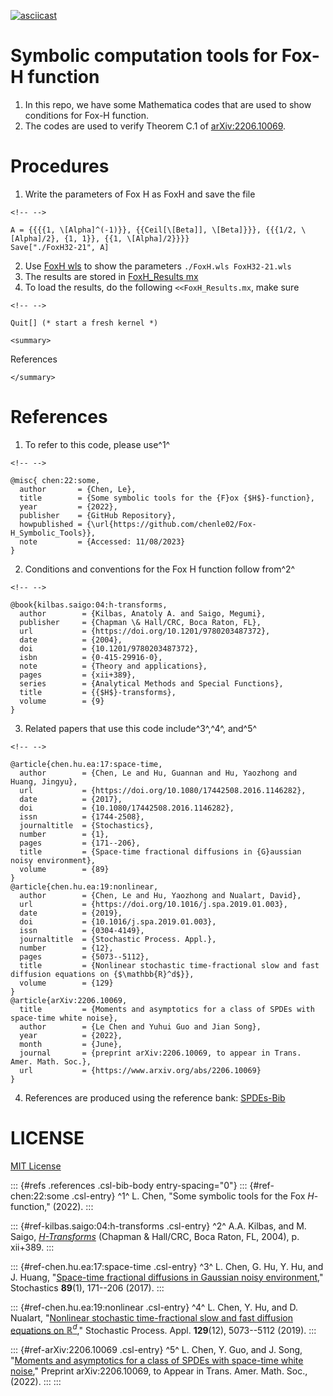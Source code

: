 [![asciicast](https://asciinema.org/a/619828.svg)](https://asciinema.org/a/619828)

# Symbolic computation tools for Fox-H function

1.  In this repo, we have some Mathematica codes that are used to show
    conditions for Fox-H function.
2.  The codes are used to verify Theorem C.1 of
    [arXiv:2206.10069](https://arxiv.org/abs/2206.10069).

# Procedures

1.  Write the parameters of Fox H as FoxH and save the file

```{=html}
<!-- -->
```
    A = {{{{1, \[Alpha]^(-1)}}, {{Ceil[\[Beta]], \[Beta]}}}, {{{1/2, \[Alpha]/2}, {1, 1}}, {{1, \[Alpha]/2}}}}
    Save["./FoxH32-21", A]

2.  Use [FoxH wls](./FoxH.wls) to show the parameters
    `./FoxH.wls FoxH32-21.wls`
3.  The results are stored in [FoxH_Results mx](./FoxH_Results.mx)
4.  To load the results, do the following `<<FoxH_Results.mx`, make sure

```{=html}
<!-- -->
```
    Quit[] (* start a fresh kernel *)

```{=html}
<summary>
```
References
```{=html}
</summary>
```
# References

1.  To refer to this code, please use^1^

```{=html}
<!-- -->
```
    @misc{ chen:22:some,
      author       = {Chen, Le},
      title        = {Some symbolic tools for the {F}ox {$H$}-function},
      year         = {2022},
      publisher    = {GitHub Repository},
      howpublished = {\url{https://github.com/chenle02/Fox-H_Symbolic_Tools}},
      note         = {Accessed: 11/08/2023}
    }

2.  Conditions and conventions for the Fox H function follow from^2^

```{=html}
<!-- -->
```
    @book{kilbas.saigo:04:h-transforms,
      author        = {Kilbas, Anatoly A. and Saigo, Megumi},
      publisher     = {Chapman \& Hall/CRC, Boca Raton, FL},
      url           = {https://doi.org/10.1201/9780203487372},
      date          = {2004},
      doi           = {10.1201/9780203487372},
      isbn          = {0-415-29916-0},
      note          = {Theory and applications},
      pages         = {xii+389},
      series        = {Analytical Methods and Special Functions},
      title         = {{$H$}-transforms},
      volume        = {9}
    }

3.  Related papers that use this code include^3^,^4^, and^5^

```{=html}
<!-- -->
```
    @article{chen.hu.ea:17:space-time,
      author        = {Chen, Le and Hu, Guannan and Hu, Yaozhong and Huang, Jingyu},
      url           = {https://doi.org/10.1080/17442508.2016.1146282},
      date          = {2017},
      doi           = {10.1080/17442508.2016.1146282},
      issn          = {1744-2508},
      journaltitle  = {Stochastics},
      number        = {1},
      pages         = {171--206},
      title         = {Space-time fractional diffusions in {G}aussian noisy environment},
      volume        = {89}
    }
    @article{chen.hu.ea:19:nonlinear,
      author        = {Chen, Le and Hu, Yaozhong and Nualart, David},
      url           = {https://doi.org/10.1016/j.spa.2019.01.003},
      date          = {2019},
      doi           = {10.1016/j.spa.2019.01.003},
      issn          = {0304-4149},
      journaltitle  = {Stochastic Process. Appl.},
      number        = {12},
      pages         = {5073--5112},
      title         = {Nonlinear stochastic time-fractional slow and fast diffusion equations on {$\mathbb{R}^d$}},
      volume        = {129}
    }
    @article{arXiv:2206.10069,
      title         = {Moments and asymptotics for a class of SPDEs with space-time white noise},
      author        = {Le Chen and Yuhui Guo and Jian Song},
      year          = {2022},
      month         = {June},
      journal       = {preprint arXiv:2206.10069, to appear in Trans. Amer. Math. Soc.},
      url           = {https://www.arxiv.org/abs/2206.10069}
    }

4.  References are produced using the reference bank:
    [SPDEs-Bib](https://github.com/chenle02/SPDEs-Bib)

# LICENSE

[MIT License](LICENSE)

::: {#refs .references .csl-bib-body entry-spacing="0"}
::: {#ref-chen:22:some .csl-entry}
^1^ L. Chen, "Some symbolic tools for the Fox $H$-function," (2022).
:::

::: {#ref-kilbas.saigo:04:h-transforms .csl-entry}
^2^ A.A. Kilbas, and M. Saigo,
*[$H$-Transforms](https://doi.org/10.1201/9780203487372)* (Chapman &
Hall/CRC, Boca Raton, FL, 2004), p. xii+389.
:::

::: {#ref-chen.hu.ea:17:space-time .csl-entry}
^3^ L. Chen, G. Hu, Y. Hu, and J. Huang, "[Space-time fractional
diffusions in Gaussian noisy
environment](https://doi.org/10.1080/17442508.2016.1146282),"
Stochastics **89**(1), 171--206 (2017).
:::

::: {#ref-chen.hu.ea:19:nonlinear .csl-entry}
^4^ L. Chen, Y. Hu, and D. Nualart, "[Nonlinear stochastic
time-fractional slow and fast diffusion equations on
$\mathbb{R}^d$](https://doi.org/10.1016/j.spa.2019.01.003)," Stochastic
Process. Appl. **129**(12), 5073--5112 (2019).
:::

::: {#ref-arXiv:2206.10069 .csl-entry}
^5^ L. Chen, Y. Guo, and J. Song, "[Moments and asymptotics for a class
of SPDEs with space-time white
noise](https://www.arxiv.org/abs/2206.10069)," Preprint
arXiv:2206.10069, to Appear in Trans. Amer. Math. Soc., (2022).
:::
:::
